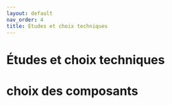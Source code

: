 ```yaml
---
layout: default
nav_order: 4
title: Études et choix techniques
---
```


# Études et choix techniques

# choix des composants 
 
